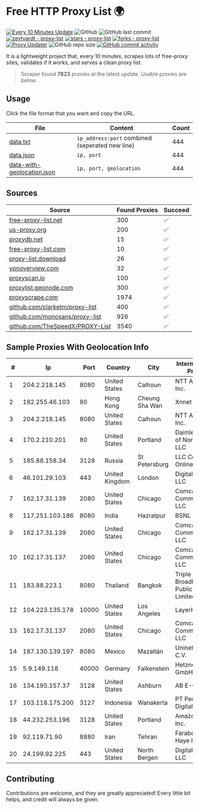 
# Free HTTP Proxy List 🌍

[![Every 10 Minutes Update](https://github.com/mertguvencli/http-proxy-list/actions/workflows/main.yml/badge.svg?branch=main)](https://github.com/mertguvencli/http-proxy-list/actions/workflows/main.yml)
![GitHub](https://img.shields.io/github/license/mertguvencli/http-proxy-list)
![GitHub last commit](https://img.shields.io/github/last-commit/mertguvencli/http-proxy-list)
[![zevtyardt - proxy-list](https://img.shields.io/static/v1?label=zevtyardt&message=proxy-list&color=blue&logo=github)](https://github.com/zevtyardt/proxy-list "Go to GitHub repo")
[![stars - proxy-list](https://img.shields.io/github/stars/zevtyardt/proxy-list?style=social)](https://github.com/zevtyardt/proxy-list)
[![forks - proxy-list](https://img.shields.io/github/forks/zevtyardt/proxy-list?style=social)](https://github.com/zevtyardt/proxy-list)
[![Proxy Updater](https://github.com/zevtyardt/proxy-list/workflows/Proxy%20Updater/badge.svg)](https://github.com/zevtyardt/proxy-list/actions?query=workflow:"Proxy+Updater")
![GitHub repo size](https://img.shields.io/github/repo-size/zevtyardt/proxy-list)
[![GitHub commit activity](https://img.shields.io/github/commit-activity/m/zevtyardt/proxy-list?logo=commits)](https://github.com/zevtyardt/proxy-list/commits/main)

It is a lightweight project that, every 10 minutes, scrapes lots of free-proxy sites, validates if it works, and serves a clean proxy list.

> Scraper found **7823** proxies at the latest update. Usable proxies are below.

## Usage

Click the file format that you want and copy the URL.

|File|Content|Count|
|----|-------|-----|
|[data.txt](https://raw.githubusercontent.com/mertguvencli/http-proxy-list/main/proxy-list/data.txt)|`ip_address:port` combined (seperated new line)|444|
|[data.json](https://raw.githubusercontent.com/mertguvencli/http-proxy-list/main/proxy-list/data.json)|`ip, port`|444|
|[data-with-geolocation.json](https://raw.githubusercontent.com/mertguvencli/http-proxy-list/main/proxy-list/data-with-geolocation.json)|`ip, port, geolocation`|444|

## Sources

|Source|Found Proxies|Succeed|
|------|-------------|-------|
|[free-proxy-list.net](https://free-proxy-list.net)|300|✅|
|[us-proxy.org](https://www.us-proxy.org)|200|✅|
|[proxydb.net](http://proxydb.net)|15|✅|
|[free-proxy-list.com](https://free-proxy-list.com/?page=&port=&type%5B%5D=http&type%5B%5D=https&up_time=0&search=Search)|10|✅|
|[proxy-list.download](https://www.proxy-list.download/HTTP)|26|✅|
|[vpnoverview.com](https://vpnoverview.com/privacy/anonymous-browsing/free-proxy-servers)|32|✅|
|[proxyscan.io](https://www.proxyscan.io)|100|✅|
|[proxylist.geonode.com](https://proxylist.geonode.com/api/proxy-list?limit=300&page=1&sort_by=lastChecked&sort_type=desc&protocols=http,https)|300|✅|
|[proxyscrape.com](https://api.proxyscrape.com/v2/?request=displayproxies&protocol=http&timeout=10000&country=all&ssl=all&anonymity=all)|1974|✅|
|[github.com/clarketm/proxy-list](https://raw.githubusercontent.com/clarketm/proxy-list/master/proxy-list-raw.txt)|400|✅|
|[github.com/monosans/proxy-list](https://raw.githubusercontent.com/monosans/proxy-list/main/proxies/http.txt)|926|✅|
|[github.com/TheSpeedX/PROXY-List](https://raw.githubusercontent.com/TheSpeedX/PROXY-List/master/http.txt)|3540|✅|


## Sample Proxies With Geolocation Info

|#|Ip|Port|Country|City|Internet Service Provider|
|-|--|----|-------|----|-------------------------|
|1|204.2.218.145|8080|United States|Calhoun|NTT America, Inc.|
|2|182.255.46.103|80|Hong Kong|Cheung Sha Wan|Xnnet LLC|
|3|204.2.218.145|8080|United States|Calhoun|NTT America, Inc.|
|4|170.2.210.201|80|United States|Portland|Daimler Trucks of North America LLC|
|5|185.88.158.34|3128|Russia|St Petersburg|LLC Country Online|
|6|46.101.29.103|443|United Kingdom|London|DigitalOcean, LLC|
|7|162.17.31.139|2080|United States|Chicago|Comcast Cable Communications, LLC|
|8|117.251.103.186|8080|India|Hazratpur|BSNL Internet|
|9|162.17.31.139|2080|United States|Chicago|Comcast Cable Communications, LLC|
|10|162.17.31.137|2080|United States|Chicago|Comcast Cable Communications, LLC|
|11|183.88.223.1|8080|Thailand|Bangkok|Triple T Broadband Public Company Limited|
|12|104.223.135.178|10000|United States|Los Angeles|LayerHost|
|13|162.17.31.137|2080|United States|Chicago|Comcast Cable Communications, LLC|
|14|187.130.139.197|8080|Mexico|Mazatlán|Uninet S.A. de C.V.|
|15|5.9.149.118|40000|Germany|Falkenstein|Hetzner Online GmbH|
|16|134.195.157.37|3128|United States|Ashburn|AB E-Commerce|
|17|103.118.175.200|3127|Indonesia|Wanakerta|PT Pedjoeang Digital Networks|
|18|44.232.253.196|3128|United States|Portland|Amazon.com, Inc.|
|19|92.119.71.90|8880|Iran|Tehran|Farabord Dadeh Haye Iranian Co.|
|20|24.199.92.225|443|United States|North Bergen|DigitalOcean, LLC|



## Contributing

Contributions are welcome, and they are greatly appreciated! Every
little bit helps, and credit will always be given.

